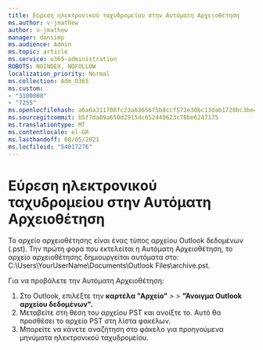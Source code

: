 ```yaml
---
title: Εύρεση ηλεκτρονικού ταχυδρομείου στην Αυτόματη Αρχειοθέτηση
ms.author: v-jmathew
author: v-jmathew
manager: dansimp
ms.audience: Admin
ms.topic: article
ms.service: o365-administration
ROBOTS: NOINDEX, NOFOLLOW
localization_priority: Normal
ms.collection: Adm_O365
ms.custom:
- "3100008"
- "7255"
ms.openlocfilehash: a6a6a311708fc23a63656f5b8ccf572e30bc13dab1728bc3be48ad36aeb35077
ms.sourcegitcommit: b5f7da89a650d2915dc652449623c78be6247175
ms.translationtype: MT
ms.contentlocale: el-GR
ms.lasthandoff: 08/05/2021
ms.locfileid: "54017276"
---
```

# <a name="find-email-in-autoarchive"></a>Εύρεση ηλεκτρονικού ταχυδρομείου στην Αυτόματη Αρχειοθέτηση

Το αρχείο αρχειοθέτησης είναι ένας τύπος αρχείου Outlook δεδομένων (.pst). Την πρώτη φορά που εκτελείται η Αυτόματη Αρχειοθέτηση, το αρχείο αρχειοθέτησης δημιουργείται αυτόματα στο: C:\Users\YourUserName\Documents\Outlook Files\archive.pst.

Για να προβάλετε την Αυτόματη Αρχειοθέτηση:

1. Στο Outlook, επιλέξτε την **καρτέλα "Αρχείο"** >   >  **"Άνοιγμα Outlook αρχείου δεδομένων".**
2. Μεταβείτε στη θέση του αρχείου PST και ανοίξτε το. Αυτό θα προσθέσει το αρχείο PST στη λίστα φακέλων.
3. Μπορείτε να κάνετε αναζήτηση στο φάκελο για προηγούμενα μηνύματα ηλεκτρονικού ταχυδρομείου.
